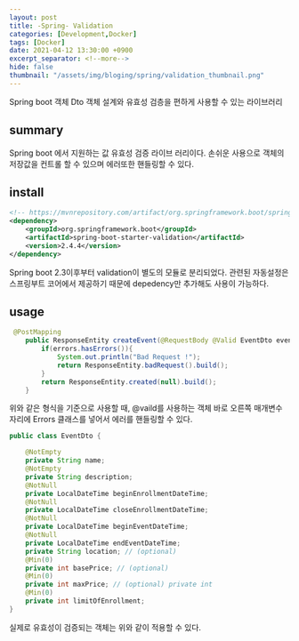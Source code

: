 ```yaml
---
layout: post
title: -Spring- Validation
categories: [Development,Docker]
tags: [Docker]
date: 2021-04-12 13:30:00 +0900
excerpt_separator: <!--more-->
hide: false
thumbnail: "/assets/img/bloging/spring/validation_thumbnail.png"
---
```


Spring boot 객체 Dto 객체 설계와 유효성 검층을 편하게 사용할 수 있는 라이브러리

<!--more-->

## summary

 Spring boot 에서 지원하는 값 유효성 검증 라이브 러리이다. 손쉬운 사용으로 객체의 저장값을 컨트롤 할 수 있으며 에러또한 핸들링할 수 있다.



## install

```xml
<!-- https://mvnrepository.com/artifact/org.springframework.boot/spring-boot-starter-validation -->
<dependency>
    <groupId>org.springframework.boot</groupId>
    <artifactId>spring-boot-starter-validation</artifactId>
    <version>2.4.4</version>
</dependency>

```

Spring boot 2.3이후부터 validation이 별도의 모듈로 분리되었다. 관련된 자동설정은 스프링부트 코어에서 제공하기 때문에 depedency만 추가해도 사용이 가능하다.



## usage

```java
 @PostMapping
    public ResponseEntity createEvent(@RequestBody @Valid EventDto eventDto, Errors errors){
        if(errors.hasErrors()){
            System.out.println("Bad Request !");
            return ResponseEntity.badRequest().build();
        }
        return ResponseEntity.created(null).build();
    }
```

위와 같은 형식을 기준으로 사용할 때, @vaild를 사용하는 객체 바로 오른쪽 매개변수 자리에 Errors 클래스를 넣어서  에러를 핸들링할 수 있다.

```java
public class EventDto {

    @NotEmpty
    private String name;
    @NotEmpty
    private String description;
    @NotNull
    private LocalDateTime beginEnrollmentDateTime;
    @NotNull
    private LocalDateTime closeEnrollmentDateTime;
    @NotNull
    private LocalDateTime beginEventDateTime;
    @NotNull
    private LocalDateTime endEventDateTime;
    private String location; // (optional)
    @Min(0)
    private int basePrice; // (optional)
    @Min(0)
    private int maxPrice; // (optional) private int
    @Min(0)
    private int limitOfEnrollment;
}
```

실제로 유효성이 검증되는 객체는 위와 같이 적용할 수 있다.
